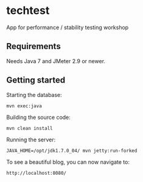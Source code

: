 techtest
========

App for performance / stability testing workshop

Requirements
------------

Needs Java 7 and JMeter 2.9 or newer.

Getting started
---------------

Starting the database:

    mvn exec:java

Building the source code:

    mvn clean install

Running the server:

    JAVA_HOME=/opt/jdk1.7.0_04/ mvn jetty:run-forked

To see a beautiful blog, you can now navigate to:

    http://localhost:8080/
